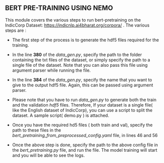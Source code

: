 ## BERT PRE-TRAINING USING NEMO

This module covers the various steps to run bert-pretraining on the IndicCorp Dataset: https://indicnlp.ai4bharat.org/corpora/ . The various steps are :

* The first step of the process is to generate the hdf5 files required for the training. 

* In the line **380** of the *data_gen.py*, specify the path to the folder containing the txt files of the dataset, or simply specify the path to a single file of the dataset. Note that you can also pass this file using argument parser while running the file.

* In the line **384** of the *data_gen.py*, specify the name that you want to give to the output hdf5 file. Again, this can be passed using argument parser.

* Please note that you have to run *data_gen.py* to generate both the train and the validation *hdf5* files. Therefore, If your dataset is a single file( like the English dataset of IndicCorp), you can use a script to split the dataset. A sample script( demo.py ) is attached.

* Once you have the required hd5 files ( both train and val), specify the path to these files in the *bert_pretraining_from_preprocessed_config.yaml* file, in lines 46 and 56

* Once the above step is done, specify the path to the above config file in the *bert_pretraining.py* file, and run the file. The model training will start and you will be able to see the logs.
